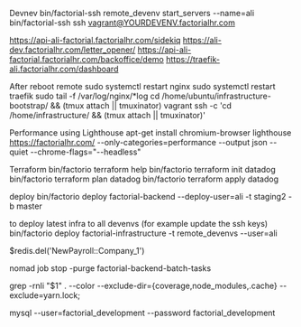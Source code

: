 Devnev
bin/factorial-ssh remote_devenv start_servers --name=ali
bin/factorial-ssh ssh vagrant@YOURDEVENV.factorialhr.com

https://api-ali-factorial.factorialhr.com/sidekiq
https://ali-dev.factorialhr.com/letter_opener/
https://api-ali-factorial.factorialhr.com/backoffice/demo
https://traefik-ali.factorialhr.com/dashboard

After reboot remote
sudo systemctl restart nginx
sudo systemctl restart traefik
sudo tail -f /var/log/nginx/*log
cd /home/ubuntu/infrastructure-bootstrap/ && (tmux attach || tmuxinator)
vagrant ssh -c 'cd /home/infrastructure/ && (tmux attach || tmuxinator)'


Performance using Lighthouse
apt-get install chromium-browser
lighthouse https://factorialhr.com/ --only-categories=performance --output json --quiet --chrome-flags="--headless"

Terraform 
bin/factorio terraform help
bin/factorio terraform init datadog
bin/factorio terraform plan datadog
bin/factorio terraform apply datadog


deploy
bin/factorio deploy factorial-backend --deploy-user=ali -t staging2 -b master

to deploy latest infra to all devenvs (for example update the ssh keys)
bin/factorio deploy factorial-infrastructure -t remote_devenvs --user=ali

$redis.del('NewPayroll::Company_1')

nomad job stop -purge  factorial-backend-batch-tasks

grep -rnIi "$1" . --color --exclude-dir={coverage,node_modules,.cache} --exclude=yarn.lock;

mysql --user=factorial_development --password factorial_development
